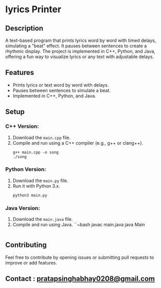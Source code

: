 
# lyrics Printer

## Description
A text-based program that prints lyrics word by word with timed delays, simulating a "beat" effect. It pauses between sentences to create a rhythmic display. The project is implemented in C++, Python, and Java, offering a fun way to visualize lyrics or any text with adjustable delays.

## Features
- Prints lyrics or text word by word with delays.
- Pauses between sentences to simulate a beat.
- Implemented in C++, Python, and Java.

## Setup

### C++ Version:
1. Download the `main.cpp` file.
2. Compile and run using a C++ compiler (e.g., g++ or clang++).
   ```~bash
   g++ main.cpp -o song
   ./song
   ```

### Python Version:
1. Download the `main.py` file.
2. Run it with Python 3.x.
   ```~bash
   python3 main.py
   ```

### Java Version:
1. Download the `main.java` file.
2. Compile and run using Java.
   ``~bash
   javac main.java
   java Main
   ```

## Contributing
Feel free to contribute by opening issues or submitting pull requests to improve or add features.

## Contact : pratapsinghabhay0208@gmail.com


